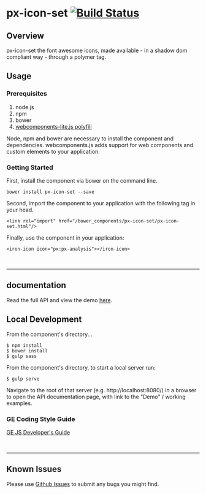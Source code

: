 # px-icon-set [![Build Status](https://travis-ci.org/PredixDev/px-icon-set.svg?branch=master)](https://travis-ci.org/PredixDev/px-icon-set)


## Overview

px-icon-set the font awesome icons, made available - in a shadow dom compliant way - through a polymer tag.

## Usage

### Prerequisites
1. node.js
2. npm
3. bower
4. [webcomponents-lite.js polyfill](https://github.com/webcomponents/webcomponentsjs)

Node, npm and bower are necessary to install the component and dependencies. webcomponents.js adds support for web components and custom elements to your application.

### Getting Started

First, install the component via bower on the command line.

```
bower install px-icon-set --save
```

Second, import the component to your application with the following tag in your head.

```
<link rel="import" href="/bower_components/px-icon-set/px-icon-set.html"/>
```

Finally, use the component in your application:

```
<iron-icon icon="px:px-analysis"></iron-icon>
```

<br />
<hr />

## documentation

Read the full API and view the demo [here](https://predixdev.github.io/px-icon-set).

## Local Development

From the component's directory...

```
$ npm install
$ bower install
$ gulp sass
```

From the component's directory, to start a local server run:

```
$ gulp serve
```

Navigate to the root of that server (e.g. http://localhost:8080/) in a browser to open the API documentation page, with link to the "Demo" / working examples.

### GE Coding Style Guide
[GE JS Developer's Guide](https://github.com/GeneralElectric/javascript)

<br />
<hr />

## Known Issues

Please use [Github Issues](https://github.com/PredixDev/px-icon-set/issues) to submit any bugs you might find.
